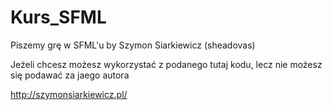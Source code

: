 Kurs_SFML
=========

Piszemy grę w SFML'u by Szymon Siarkiewicz (sheadovas)

Jeżeli chcesz możesz wykorzystać z podanego tutaj kodu, lecz nie możesz się podawać za jaego autora

http://szymonsiarkiewicz.pl/
